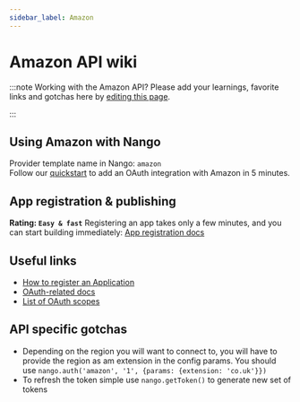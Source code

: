 ```yaml
---
sidebar_label: Amazon
---
```


# Amazon API wiki

:::note Working with the Amazon API?
Please add your learnings, favorite links and gotchas here by [editing this page](https://github.com/nangohq/nango/tree/master/docs/docs/providers/amazon.md).

:::

## Using Amazon with Nango

Provider template name in Nango: `amazon`  
Follow our [quickstart](../quickstart.md) to add an OAuth integration with Amazon in 5 minutes.

## App registration & publishing

**Rating: `Easy & fast`**
Registering an app takes only a few minutes, and you can start building immediately: [App registration docs](https://developer.amazon.com/docs/login-with-amazon/register-web.html)


## Useful links

- [How to register an Application](https://developer.amazon.com/docs/login-with-amazon/register-web.html)
- [OAuth-related docs](https://developer.amazon.com/docs/login-with-amazon/authorization-code-grant.html)
- [List of OAuth scopes](https://developer.amazon.com/docs/login-with-amazon/customer-profile.html)

## API specific gotchas
- Depending on the region you will want to connect to, you will have to provide the region as am extension in the config params. 
You should use `nango.auth('amazon', '1', {params: {extension: 'co.uk'}})`
- To refresh the token simple use `nango.getToken()` to generate new set of tokens
